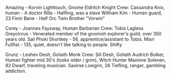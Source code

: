 Amazing - Korvin Lighttouch, Gnome Eldritch Knight
    Crew:
        Cassandra Knix, human - A doctor
        Rilla - Halfling, was a slave
        Willham Kim - Human guard, 23
        Fimir Bane - Half Orc
    Twin Brother "Vorwin"

Corey - Joannes Faysway, Human Barbarian
    Crew:
        Tobis Lagless Greycircus - Venerated member of the gnomish explorer's guild, over 350 years old.
        Sali Phoki Shortkey - 56, apprentice/assistant to Tobis.
        Misri Fullfist - 135, quiet, doesn't like talking to people. Shifty

Grunz - Leshev Desh, Goliath Monk
    Crew:
        Sili Desh, Goliath
        Audrich Bulker, Human fighter mid 30's (looks older / grim), Witch Hunter
        Maxinne Solenen, 92 Dwarf, traveling musician.
        Saoirse Lowgrin, 26 Tiefling, ranger, gambling addiction.
